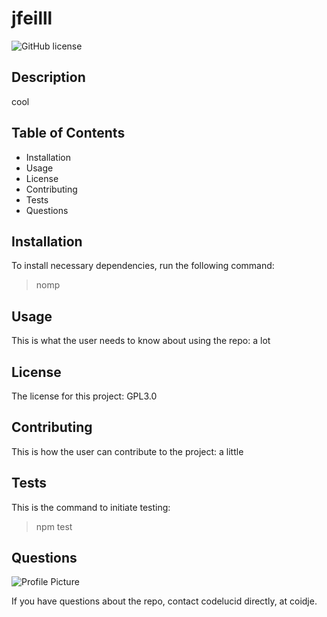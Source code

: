 
# jfeilll  

![GitHub license](https://img.shields.io/badge/license-GPL3.0-brightgreen)

## Description  

cool  

## Table of Contents
- Installation 
- Usage
- License
- Contributing
- Tests
- Questions  

## Installation  

To install necessary dependencies, run the following command:
>nomp   

## Usage  

This is what the user needs to know about using the repo:
a lot  

## License  

The license for this project:
GPL3.0  

## Contributing  

This is how the user can contribute to the project:
a little  

## Tests  

This is the command to initiate testing:
>npm test  

## Questions  

![Profile Picture](https://avatars3.githubusercontent.com/u/11791361?v=4)

If you have questions about the repo, contact codelucid directly, at coidje.
